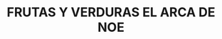 ---
title: "FRUTAS Y VERDURAS EL ARCA DE NOE"
url: /socorro/frutas-y-verduras-el-arca-de-noe/
shop: frutería
---